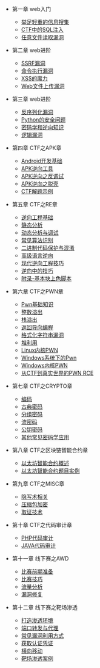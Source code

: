 * 第一章 web入门

    * [举足轻重的信息搜集](/pages/web/1.1)
    * [CTF中的SQL注入](/pages/web/1.2)
    * [任意文件读取漏洞](/pages/web/1.3)

* 第二章 web进阶
    * [SSRF漏洞](/pages/web/2.1)
    * [命令执行漏洞](/pages/web/2.2)
    * [XSS的魔力](/pages/web/2.3)
    * [Web文件上传漏洞](/pages/web/2.4)

* 第三章 web进阶
    * [反序列化漏洞](/pages/web/3.1)
    * [Python的安全问题](/pages/web/3.2)
    * [密码学和逆向知识](/pages/web/3.3)
    * [逻辑漏洞](/pages/web/3.4)

* 第四章 CTF之APK章
    * [Android开发基础](/pages/apk/4.1)
    * [APK逆向工具](/pages/apk/4.2)
    * [APK逆向之反调试](/pages/apk/4.3)
    * [APK逆向之脱壳](/pages/apk/4.4)
    * [CTF解题示例](/pages/apk/4.5)

* 第五章 CTF之RE章
    * [逆向工程基础](/pages/reverse/5.1)
    * [静态分析](/pages/reverse/5.2)
    * [动态分析与调试](/pages/reverse/5.3)
    * [常见算法识别](/pages/reverse/5.4)
    * [二进制代码保护与混淆](/pages/reverse/5.5)
    * [高级语言逆向](/pages/reverse/5.6)
    * [现代逆向工程技巧](/pages/reverse/5.7)
    * [逆向中的技巧](/pages/reverse/5.8)
    * [附录-基本块上色脚本](/pages/reverse/appendix)

* 第六章 CTF之PWN章
    * [Pwn基础知识](/pages/pwn/6.1)
    * [整数溢出](/pages/pwn/6.2)
    * [栈溢出](/pages/pwn/6.3)
    * [返回导向编程](/pages/pwn/6.4)
    * [格式化字符串漏洞](/pages/pwn/6.5)
    * [堆利用](/pages/pwn/6.6)
    * [Linux内核PWN](/pages/pwn/6.7)
    * [Windows系统下的Pwn](/pages/pwn/6.8)
    * [Windows内核PWN](/pages/pwn/6.9)
    * [从CTF到真实世界的PWN RCE](/pages/pwn/6.10)

* 第七章 CTF之CRYPTO章
    * [编码](/pages/crypto/7.0)
    * [古典密码](/pages/crypto/7.1)
    * [分组密码](/pages/crypto/7.2)
    * [流密码](/pages/crypto/7.3)
    * [公钥密码](/pages/crypto/7.4)
    * [其他常见密码学应用](/pages/crypto/7.5)

* 第八章 CTF之区块链智能合约章
    * [以太坊智能合约概述](/pages/blockchain/8.1)
    * [以太坊智能合约题目实例](/pages/blockchain/8.2)

* 第九章 CTF之MISC章
    * [隐写术相关](/pages/misc/9.1)
    * [压缩包加密](/pages/misc/9.2)
    * [取证技术](/pages/misc/9.3)

* 第十章 CTF之代码审计章
    * [PHP代码审计](/pages/shenji/10.1)
    * [JAVA代码审计](/pages/shenji/10.2)

* 第十一章 线下赛之AWD
    * [比赛前期准备](/pages/awd/11.1)
    * [比赛技巧](/pages/awd/11.2)
    * [流量分析](/pages/awd/11.3)
    * [漏洞修复](/pages/awd/11.4)

* 第十二章 线下赛之靶场渗透
    * [打造渗透环境](/pages/pentest/12.1)
    * [端口转发与代理](/pages/pentest/12.2)
    * [常见漏洞利用方式](/pages/pentest/12.3)
    * [获取认证凭证](/pages/pentest/12.4)
    * [横向移动](/pages/pentest/12.5)
    * [靶场渗透案例](/pages/pentest/12.6)
